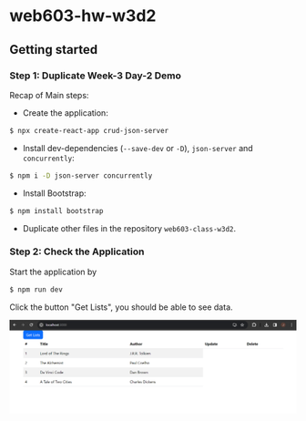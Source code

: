 # web603-hw-w3d2

## Getting started

### Step 1: Duplicate Week-3 Day-2 Demo

Recap of Main steps:

- Create the application:
```bash
$ npx create-react-app crud-json-server
```

- Install dev-dependencies (`--save-dev` or `-D`), `json-server` and `concurrently`:
```bash
$ npm i -D json-server concurrently
```

- Install Bootstrap:
```bash
$ npm install bootstrap
```

- Duplicate other files in the repository `web603-class-w3d2`.

### Step 2: Check the Application

Start the application by
```bash
$ npm run dev
```

Click the button "Get Lists", you should be able to see data.

![app-start](screenshots/app-start.png)
